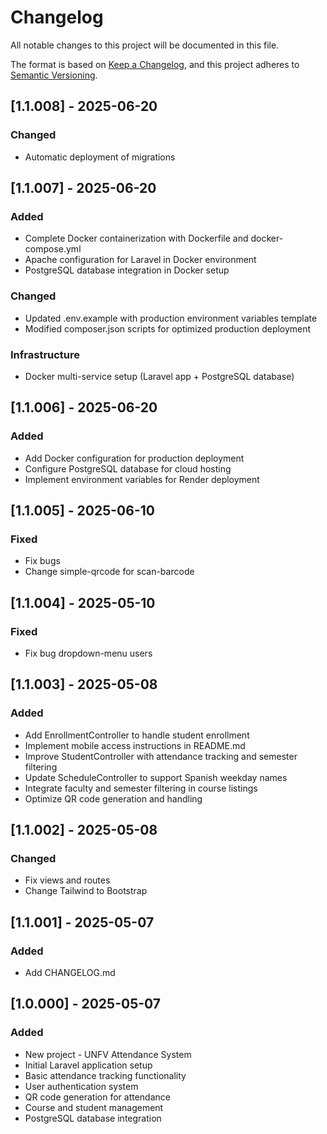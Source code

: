 # Changelog

All notable changes to this project will be documented in this file.

The format is based on [Keep a Changelog](https://keepachangelog.com/en/1.0.0/),
and this project adheres to [Semantic Versioning](https://semver.org/spec/v2.0.0.html).

## [1.1.008] - 2025-06-20
### Changed
- Automatic deployment of migrations

## [1.1.007] - 2025-06-20
### Added
- Complete Docker containerization with Dockerfile and docker-compose.yml
- Apache configuration for Laravel in Docker environment
- PostgreSQL database integration in Docker setup

### Changed
- Updated .env.example with production environment variables template
- Modified composer.json scripts for optimized production deployment

### Infrastructure
- Docker multi-service setup (Laravel app + PostgreSQL database)

## [1.1.006] - 2025-06-20
### Added
- Add Docker configuration for production deployment
- Configure PostgreSQL database for cloud hosting
- Implement environment variables for Render deployment

## [1.1.005] - 2025-06-10
### Fixed
- Fix bugs
- Change simple-qrcode for scan-barcode

## [1.1.004] - 2025-05-10
### Fixed
- Fix bug dropdown-menu users

## [1.1.003] - 2025-05-08
### Added
- Add EnrollmentController to handle student enrollment
- Implement mobile access instructions in README.md
- Improve StudentController with attendance tracking and semester filtering
- Update ScheduleController to support Spanish weekday names
- Integrate faculty and semester filtering in course listings
- Optimize QR code generation and handling

## [1.1.002] - 2025-05-08
### Changed
- Fix views and routes
- Change Tailwind to Bootstrap

## [1.1.001] - 2025-05-07
### Added
- Add CHANGELOG.md

## [1.0.000] - 2025-05-07
### Added
- New project - UNFV Attendance System
- Initial Laravel application setup
- Basic attendance tracking functionality
- User authentication system
- QR code generation for attendance
- Course and student management
- PostgreSQL database integration
